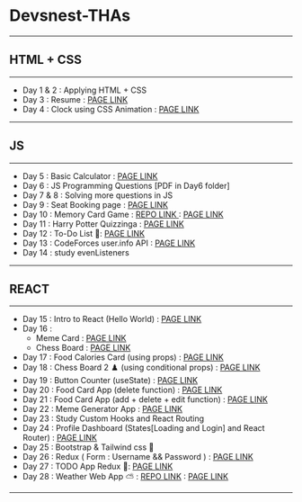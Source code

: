 # Devsnest-THAs

---

## HTML + CSS

---

<ul>
<li>Day 1 & 2 : Applying HTML + CSS</li>
<li>Day 3 : Resume : <a href="">PAGE LINK</a></li>
<li>Day 4 : Clock using CSS Animation : <a href="">PAGE LINK</a></li>

</ul>

---

## JS

---

<ul>
<li>Day 5 : Basic Calculator : <a href="">PAGE LINK</a></li>
<li>Day 6 : JS Programming Questions [PDF in Day6 folder]</li>
<li>Day 7 & 8 : Solving more questions in JS</li>
<li>Day 9 : Seat Booking page : <a href="">PAGE LINK</a></li>
<li>Day 10 : Memory Card Game : <a href="">REPO LINK </a> : <a href=""> PAGE LINK </a> </li>
<li>Day 11 : Harry Potter Quizzinga : <a href="">PAGE LINK</a></li>
<li> Day 12 : To-Do List 📝: <a href="https://pranav580.github.io/DevsNest-Frontend/Devsnest_THA/Javascript/Day%2012(ToDo)/index.html">PAGE LINK</a></li>
<li> Day 13 : CodeForces user.info API : <a href=" https://pranav580.github.io/DevsNest-Frontend/Devsnest_THA/Javascript/Day13(API)/index.html">PAGE LINK</a></li>
<li> Day 14 : study evenListeners</li>
</ul>

---

## REACT

---

<ul>
  <li> Day 15 : Intro to React (Hello World) : <a href="">PAGE LINK</a></li>
  <li> Day 16 : <ul><li>Meme Card : <a href="">PAGE LINK</a></li><li>Chess Board : <a href="">PAGE LINK</a></li></ul></li>
  <li> Day 17 : Food Calories Card (using props) : <a href="">PAGE LINK</a></li>
  <li> Day 18 : Chess Board 2 ♟️ (using conditional props) : <a href="">PAGE LINK</a></li>
  <li> Day 19 : Button Counter (useState) : <a href="">PAGE LINK</a></li>
  <li> Day 20 : Food Card App (delete function) : <a href="">PAGE LINK</a></li>
  <li> Day 21 : Food Card App (add + delete + edit function) : <a href="">PAGE LINK</a></li>
  <li> Day 22 : Meme Generator App : <a href="">PAGE LINK</a></li>
  <li> Day 23 : Study Custom Hooks and React Routing</li>
  <li>Day 24 : Profile Dashboard (States[Loading and Login] and React Router) : <a href="">PAGE LINK</a></li>
  <li>Day 25 : Bootstrap & Tailwind css 👋 </li>
  <li>Day 26 : Redux ( Form : Username && Password ) : <a href="">PAGE LINK</a></li>
  <li>Day 27 : TODO App Redux 📝: <a href="">PAGE LINK</a></li>
  <li>Day 28 : Weather Web App ⛅ : <a href="">REPO LINK</a> : <a href="">PAGE LINK</a></li>
</ul>

---

 